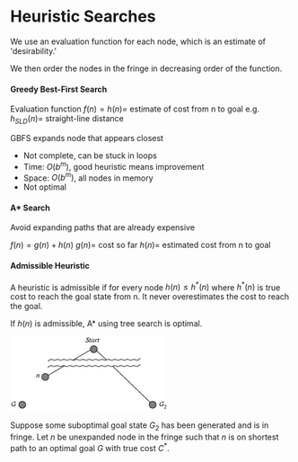 # Heuristic Searches

We use an evaluation function for each node, which is an estimate of 'desirability.'

We then order the nodes in the fringe in decreasing order of the function.

#### Greedy Best-First Search

Evaluation function $f(n) = h(n) =$ estimate of cost from n to goal
e.g. $h_{SLD}(n) =$ straight-line distance

GBFS expands node that appears closest

* Not complete, can be stuck in loops
* Time: $O(b^m)$, good heuristic means improvement
* Space: $O(b^m)$, all nodes in memory
* Not optimal

#### A* Search

Avoid expanding paths that are already expensive

$f(n) = g(n) + h(n)$
$g(n) =$ cost so far
$h(n) =$ estimated cost from n to goal

#### Admissible Heuristic

A heuristic is admissible if for every node $h(n) \leq h^*(n)$ where $h^*(n)$ is true cost to reach the goal state from n. It never overestimates the cost to reach the goal.

If $h(n)$ is admissible, A* using tree search is optimal.

![](heursearch1.png)

Suppose some suboptimal goal state $G_2$ has been generated and is in fringe.
Let $n$ be unexpanded node in the fringe such that $n$ is on shortest path to an optimal goal $G$ with true cost $C^*$.